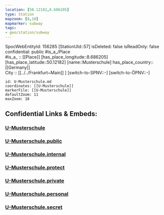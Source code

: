 ```yaml
---
location: [50.12182,8.686205] 
type: Station 
mapzoom: [8,18] 
mapmarker: subway 
tags:
- geo/station/subway
---
```

SpocWebEntityId: 156285
[StationUId::57] 
isDeleted: false
isReadOnly: false
confidential: public
#is_a_/Place  
#is_a_ :: [[Place]] 
[has_place_longitude::8.686205] 
[has_place_latitude::50.12182] 
[name::Musterschule] 
has_place_country:: [[Germany]]  
City :: [[../../Frankfurt~Main]] ] 
[switch-to-SPNV::-] 
[switch-to-ÖPNV::-] 



```leaflet
id: U-Musterschule.md
coordinates: [[U-Musterschule]] 
markerFile: [[U-Musterschule]] 
defaultZoom: 11 
maxZoom: 18
```


## Confidential Links & Embeds: 

### [U-Musterschule](/_Standards/Earth/Continent/Europe/Europe~Central/Germany/Germany~West/Hessen/counties~Hessen/Frankfurt~Main/Stations-FFM~U/U-Musterschule.md) 

### [U-Musterschule.public](/_public/Earth/Continent/Europe/Europe~Central/Germany/Germany~West/Hessen/counties~Hessen/Frankfurt~Main/Stations-FFM~U/U-Musterschule.public.md) 

### [U-Musterschule.internal](/_internal/Earth/Continent/Europe/Europe~Central/Germany/Germany~West/Hessen/counties~Hessen/Frankfurt~Main/Stations-FFM~U/U-Musterschule.internal.md) 

### [U-Musterschule.protect](/_protect/Earth/Continent/Europe/Europe~Central/Germany/Germany~West/Hessen/counties~Hessen/Frankfurt~Main/Stations-FFM~U/U-Musterschule.protect.md) 

### [U-Musterschule.private](/_private/Earth/Continent/Europe/Europe~Central/Germany/Germany~West/Hessen/counties~Hessen/Frankfurt~Main/Stations-FFM~U/U-Musterschule.private.md) 

### [U-Musterschule.personal](/_personal/Earth/Continent/Europe/Europe~Central/Germany/Germany~West/Hessen/counties~Hessen/Frankfurt~Main/Stations-FFM~U/U-Musterschule.personal.md) 

### [U-Musterschule.secret](/_secret/Earth/Continent/Europe/Europe~Central/Germany/Germany~West/Hessen/counties~Hessen/Frankfurt~Main/Stations-FFM~U/U-Musterschule.secret.md)

